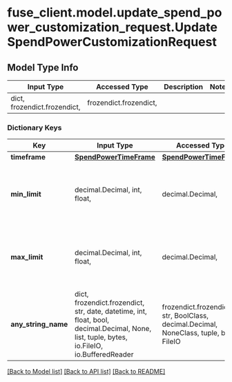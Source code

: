 # fuse_client.model.update_spend_power_customization_request.UpdateSpendPowerCustomizationRequest

## Model Type Info
Input Type | Accessed Type | Description | Notes
------------ | ------------- | ------------- | -------------
dict, frozendict.frozendict,  | frozendict.frozendict,  |  | 

### Dictionary Keys
Key | Input Type | Accessed Type | Description | Notes
------------ | ------------- | ------------- | ------------- | -------------
**timeframe** | [**SpendPowerTimeFrame**](SpendPowerTimeFrame.md) | [**SpendPowerTimeFrame**](SpendPowerTimeFrame.md) |  | [optional] 
**min_limit** | decimal.Decimal, int, float,  | decimal.Decimal,  | The minimum allowed limit for the spend power, in cents. | [optional] 
**max_limit** | decimal.Decimal, int, float,  | decimal.Decimal,  | The maximum allowed limit for the spend power, in cents. | [optional] 
**any_string_name** | dict, frozendict.frozendict, str, date, datetime, int, float, bool, decimal.Decimal, None, list, tuple, bytes, io.FileIO, io.BufferedReader | frozendict.frozendict, str, BoolClass, decimal.Decimal, NoneClass, tuple, bytes, FileIO | any string name can be used but the value must be the correct type | [optional]

[[Back to Model list]](../../README.md#documentation-for-models) [[Back to API list]](../../README.md#documentation-for-api-endpoints) [[Back to README]](../../README.md)

